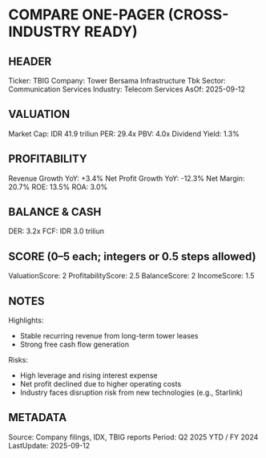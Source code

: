 # COMPARE ONE-PAGER (CROSS-INDUSTRY READY)

## HEADER
Ticker: TBIG
Company: Tower Bersama Infrastructure Tbk
Sector: Communication Services
Industry: Telecom Services
AsOf: 2025-09-12

## VALUATION
Market Cap: IDR 41.9 triliun
PER: 29.4x
PBV: 4.0x
Dividend Yield: 1.3%

## PROFITABILITY
Revenue Growth YoY: +3.4%
Net Profit Growth YoY: -12.3%
Net Margin: 20.7%
ROE: 13.5%
ROA: 3.0%

## BALANCE & CASH
DER: 3.2x
FCF: IDR 3.0 triliun

## SCORE (0–5 each; integers or 0.5 steps allowed)
ValuationScore: 2
ProfitabilityScore: 2.5
BalanceScore: 2
IncomeScore: 1.5

## NOTES
Highlights:
- Stable recurring revenue from long-term tower leases
- Strong free cash flow generation

Risks:
- High leverage and rising interest expense
- Net profit declined due to higher operating costs
- Industry faces disruption risk from new technologies (e.g., Starlink)

## METADATA
Source: Company filings, IDX, TBIG reports
Period: Q2 2025 YTD / FY 2024
LastUpdate: 2025-09-12